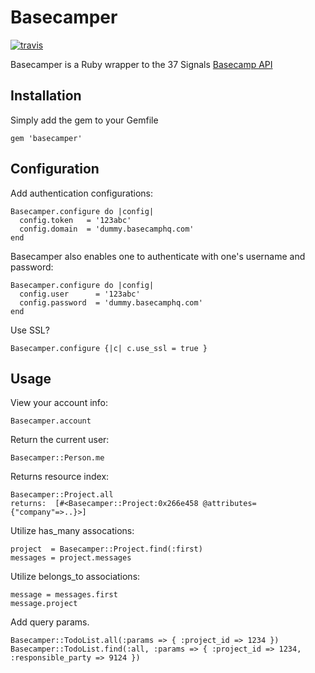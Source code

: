 Basecamper
==========

[![travis](https://secure.travis-ci.org/rclosner/basecamper.png)](http://travis-ci.org/rclosner/basecamper)

Basecamper is a Ruby wrapper to the 37 Signals [Basecamp API](http://developer.37signals.com/basecamp)

Installation
------------

Simply add the gem to your Gemfile

    gem 'basecamper'


Configuration
-----

Add authentication configurations:

    Basecamper.configure do |config|
      config.token   = '123abc'
      config.domain  = 'dummy.basecamphq.com'
    end

Basecamper also enables one to authenticate with one's username and password:

    Basecamper.configure do |config|
      config.user      = '123abc'
      config.password  = 'dummy.basecamphq.com'
    end

Use SSL?

    Basecamper.configure {|c| c.use_ssl = true }


Usage
-----


View your account info:

    Basecamper.account

Return the current user:

    Basecamper::Person.me

Returns resource index:

    Basecamper::Project.all
    returns:  [#<Basecamper::Project:0x266e458 @attributes={"company"=>..}>]

Utilize has_many assocations:

    project  = Basecamper::Project.find(:first)
    messages = project.messages

Utilize belongs_to associations:

    message = messages.first
    message.project
   
Add query params.

    Basecamper::TodoList.all(:params => { :project_id => 1234 })
    Basecamper::TodoList.find(:all, :params => { :project_id => 1234, :responsible_party => 9124 })
